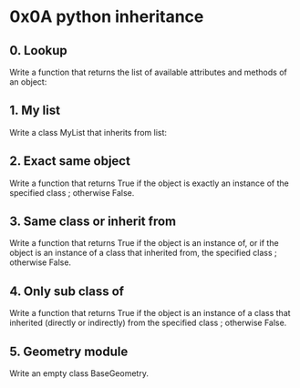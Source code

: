 # 0x0A python inheritance
## 0. Lookup
Write a function that returns the list of available attributes and methods of an object:
## 1. My list
Write a class MyList that inherits from list:
## 2. Exact same object
Write a function that returns True if the object is exactly an instance of the specified class ; otherwise False.
## 3. Same class or inherit from
Write a function that returns True if the object is an instance of, or if the object is an instance of a class that inherited from, the specified class ; otherwise False.
## 4. Only sub class of
Write a function that returns True if the object is an instance of a class that inherited (directly or indirectly) from the specified class ; otherwise False.
## 5. Geometry module
Write an empty class BaseGeometry.